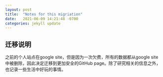 ```yaml
---
layout: post
title:  "Notes for this migriation"
date:   2021-06-09 14:21:48 -0700
categories: jekyll update
---
```


## 迁移说明

之前的个人站点在google site，但是因为一次欠费，所有的数据都从google site中被删除，因此决定迁移到更加安全的GitHub page。除了研究相关的信息之外，也记录一些生活中好玩的事情。
